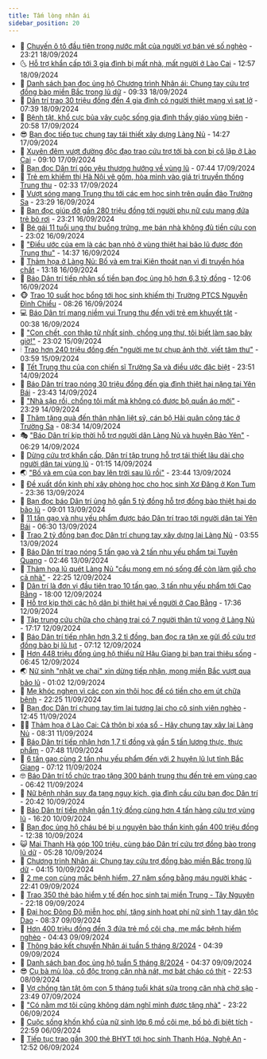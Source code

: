 ```yaml
---
title: Tấm lòng nhân ái
sidebar_position: 20
---
```


<!-- dantri-tam-long-nhan-ai:START -->
- 🌝 [Chuyến ô tô đầu tiên trong nước mắt của người vợ bán vé số nghèo](https://dantri.com.vn/tam-long-nhan-ai/chuyen-o-to-dau-tien-trong-nuoc-mat-cua-nguoi-vo-ban-ve-so-ngheo-20240911145850244.htm) - 23:21 18/09/2024
- 🌜 [Hỗ trợ khẩn cấp tới 3 gia đình bị mất nhà, mất người ở Lào Cai](https://dantri.com.vn/tam-long-nhan-ai/ho-tro-khan-cap-toi-3-gia-dinh-bi-mat-nha-mat-nguoi-o-lao-cai-20240918184250691.htm) - 12:57 18/09/2024
- 👀 [Danh sách bạn đọc ủng hộ Chương trình Nhân ái: Chung tay cứu trợ đồng bào miền Bắc trong lũ dữ](https://dantri.com.vn/tam-long-nhan-ai/danh-sach-ban-doc-ung-ho-chuong-trinh-nhan-ai-chung-tay-cuu-tro-dong-bao-mien-bac-trong-lu-du-20240918161627297.htm) - 09:33 18/09/2024
- 🚀 [Dân trí trao 30 triệu đồng đến 4 gia đình có người thiệt mạng vì sạt lở](https://dantri.com.vn/tam-long-nhan-ai/dan-tri-trao-30-trieu-dong-den-4-gia-dinh-co-nguoi-thiet-mang-vi-sat-lo-20240918121012248.htm) - 07:39 18/09/2024
- 🦅 [Bệnh tật, khổ cực bủa vây cuộc sống gia đình thầy giáo vùng biên](https://dantri.com.vn/tam-long-nhan-ai/benh-tat-kho-cuc-bua-vay-cuoc-song-gia-dinh-thay-giao-vung-bien-20240914101538198.htm) - 20:58 17/09/2024
- 😎 [Bạn đọc tiếp tục chung tay tái thiết xây dựng Làng Nủ](https://dantri.com.vn/tam-long-nhan-ai/ban-doc-tiep-tuc-chung-tay-tai-thiet-xay-dung-lang-nu-20240917201112032.htm) - 14:27 17/09/2024
- 🎡 [Xuyên đêm vượt đường độc đạo trao cứu trợ tới bà con bị cô lập ở Lào Cai](https://dantri.com.vn/tam-long-nhan-ai/xuyen-dem-vuot-duong-doc-dao-trao-cuu-tro-toi-ba-con-bi-co-lap-o-lao-cai-20240917145001177.htm) - 09:10 17/09/2024
- 🌮 [Bạn đọc Dân trí góp yêu thương hướng về vùng lũ](https://dantri.com.vn/tam-long-nhan-ai/ban-doc-dan-tri-gop-yeu-thuong-huong-ve-vung-lu-20240917144252762.htm) - 07:44 17/09/2024
- 💼 [Trẻ em khiếm thị Hà Nội vẽ gốm, hòa mình vào giá trị truyền thống Trung thu](https://dantri.com.vn/tam-long-nhan-ai/tre-em-khiem-thi-ha-noi-ve-gom-hoa-minh-vao-gia-tri-truyen-thong-trung-thu-20240917004827889.htm) - 02:33 17/09/2024
- 🎊 [Vượt sóng mang Trung thu tới các em học sinh trên quần đảo Trường Sa](https://dantri.com.vn/tam-long-nhan-ai/vuot-song-mang-trung-thu-toi-cac-em-hoc-sinh-tren-quan-dao-truong-sa-20240917060719259.htm) - 23:29 16/09/2024
- 📝 [Bạn đọc giúp đỡ gần 280 triệu đồng tới người phụ nữ cưu mang đứa trẻ bỏ rơi](https://dantri.com.vn/tam-long-nhan-ai/ban-doc-giup-do-gan-280-trieu-dong-toi-nguoi-phu-nu-cuu-mang-dua-tre-bo-roi-20240916231327689.htm) - 23:21 16/09/2024
- 🤗 [Bé gái 11 tuổi ung thư buồng trứng, mẹ bán nhà không đủ tiền cứu con](https://dantri.com.vn/tam-long-nhan-ai/be-gai-11-tuoi-ung-thu-buong-trung-me-ban-nha-khong-du-tien-cuu-con-20240910155636463.htm) - 23:02 16/09/2024
- 🌈 [&quot;Điều ước của em là các bạn nhỏ ở vùng thiệt hại bão lũ được đón Trung thu&quot;](https://dantri.com.vn/tam-long-nhan-ai/dieu-uoc-cua-em-la-cac-ban-nho-o-vung-thiet-hai-bao-lu-duoc-don-trung-thu-20240916103701346.htm) - 14:37 16/09/2024
- 🌝 [Thảm họa ở Làng Nủ: Bố và em trai Kiên thoát nạn vì đi truyền hóa chất](https://dantri.com.vn/tam-long-nhan-ai/tham-hoa-o-lang-nu-bo-va-em-trai-kien-thoat-nan-vi-di-truyen-hoa-chat-20240916200303383.htm) - 13:18 16/09/2024
- 🦒 [Báo Dân trí tiếp nhận số tiền bạn đọc ủng hộ hơn 6,3 tỷ đồng](https://dantri.com.vn/tam-long-nhan-ai/bao-dan-tri-tiep-nhan-so-tien-ban-doc-ung-ho-hon-63-ty-dong-20240916171417556.htm) - 12:06 16/09/2024
- 🐵 [Trao 10 suất học bổng tới học sinh khiếm thị Trường PTCS Nguyễn Đình Chiểu](https://dantri.com.vn/tam-long-nhan-ai/trao-10-suat-hoc-bong-toi-hoc-sinh-khiem-thi-truong-ptcs-nguyen-dinh-chieu-20240916151557964.htm) - 08:26 16/09/2024
- 💻 [Báo Dân trí mang niềm vui Trung thu đến với trẻ em khuyết tật](https://dantri.com.vn/tam-long-nhan-ai/bao-dan-tri-mang-niem-vui-trung-thu-den-voi-tre-em-khuyet-tat-20240916072715656.htm) - 00:38 16/09/2024
- 🦆 [&quot;Con chết, con thập tử nhất sinh, chồng ung thư, tôi biết làm sao bây giờ!&quot;](https://dantri.com.vn/tam-long-nhan-ai/con-chet-con-thap-tu-nhat-sinh-chong-ung-thu-toi-biet-lam-sao-bay-gio-20240914150424984.htm) - 23:02 15/09/2024
- 🕯 [Trao hơn 240 triệu đồng đến &quot;người mẹ tự chụp ảnh thờ, viết tâm thư&quot;](https://dantri.com.vn/tam-long-nhan-ai/trao-hon-240-trieu-dong-den-nguoi-me-tu-chup-anh-tho-viet-tam-thu-20240914233319293.htm) - 03:59 15/09/2024
- 🤩 [Tết Trung thu của con chiến sĩ Trường Sa và điều ước đặc biệt](https://dantri.com.vn/tam-long-nhan-ai/tet-trung-thu-cua-con-chien-si-truong-sa-va-dieu-uoc-dac-biet-20240915005857882.htm) - 23:51 14/09/2024
- 🎡 [Báo Dân trí trao nóng 30 triệu đồng đến gia đình thiệt hại nặng tại Yên Bái](https://dantri.com.vn/tam-long-nhan-ai/bao-dan-tri-trao-nong-30-trieu-dong-den-gia-dinh-thiet-hai-nang-tai-yen-bai-20240914201724513.htm) - 23:43 14/09/2024
- 🤠 [&quot;Nhà sập rồi, chồng tôi mất mà không có được bộ quần áo mới&quot;](https://dantri.com.vn/tam-long-nhan-ai/nha-sap-roi-chong-toi-mat-ma-khong-co-duoc-bo-quan-ao-moi-20240914154105356.htm) - 23:29 14/09/2024
- 🌋 [Thăm tặng quà đến thân nhân liệt sỹ, cán bộ Hải quân công tác ở Trường Sa](https://dantri.com.vn/tam-long-nhan-ai/tham-tang-qua-den-than-nhan-liet-sy-can-bo-hai-quan-cong-tac-o-truong-sa-20240914135348533.htm) - 08:34 14/09/2024
- 🎭 [&quot;Báo Dân trí kịp thời hỗ trợ người dân Làng Nủ và huyện Bảo Yên&quot;](https://dantri.com.vn/tam-long-nhan-ai/bao-dan-tri-kip-thoi-ho-tro-nguoi-dan-lang-nu-va-huyen-bao-yen-20240914130413003.htm) - 06:29 14/09/2024
- 🤠 [Dừng cứu trợ khẩn cấp, Dân trí tập trung hỗ trợ tái thiết lâu dài cho người dân tại vùng lũ](https://dantri.com.vn/tam-long-nhan-ai/dung-cuu-tro-khan-cap-dan-tri-tap-trung-ho-tro-tai-thiet-lau-dai-cho-nguoi-dan-tai-vung-lu-20240914081511564.htm) - 01:15 14/09/2024
- 🌏 [&quot;Bố và em của con bay lên trời sau lũ rồi&quot;](https://dantri.com.vn/tam-long-nhan-ai/bo-va-em-cua-con-bay-len-troi-sau-lu-roi-20240913225313035.htm) - 23:44 13/09/2024
- 🚀 [Đề xuất dồn kinh phí xây phòng học cho học sinh Xơ Đăng ở Kon Tum](https://dantri.com.vn/tam-long-nhan-ai/de-xuat-don-kinh-phi-xay-phong-hoc-cho-hoc-sinh-xo-dang-o-kon-tum-20240912054946773.htm) - 23:36 13/09/2024
- 🚀 [Bạn đọc báo Dân trí ủng hộ gần 5 tỷ đồng hỗ trợ đồng bào thiệt hại do bão lũ](https://dantri.com.vn/tam-long-nhan-ai/ban-doc-bao-dan-tri-ung-ho-gan-5-ty-dong-ho-tro-dong-bao-thiet-hai-do-bao-lu-20240913134025590.htm) - 09:01 13/09/2024
- 👹 [11 tấn gạo và nhu yếu phẩm được báo Dân trí trao tới người dân tại Yên Bái](https://dantri.com.vn/tam-long-nhan-ai/11-tan-gao-va-nhu-yeu-pham-duoc-bao-dan-tri-trao-toi-nguoi-dan-tai-yen-bai-20240913115656804.htm) - 06:30 13/09/2024
- 🫶 [Trao 2 tỷ đồng bạn đọc Dân trí chung tay xây dựng lại Làng Nủ](https://dantri.com.vn/tam-long-nhan-ai/trao-2-ty-dong-ban-doc-dan-tri-chung-tay-xay-dung-lai-lang-nu-20240913104646859.htm) - 03:55 13/09/2024
- 🐻 [Báo Dân trí trao nóng 5 tấn gạo và 2 tấn nhu yếu phẩm tại Tuyên Quang](https://dantri.com.vn/tam-long-nhan-ai/bao-dan-tri-trao-nong-5-tan-gao-va-2-tan-nhu-yeu-pham-tai-tuyen-quang-20240913084028582.htm) - 02:46 13/09/2024
- 🌋 [Thảm họa lũ quét Làng Nủ &quot;cầu mong em nó sống để còn làm giỗ cho cả nhà&quot;](https://dantri.com.vn/tam-long-nhan-ai/tham-hoa-lu-quet-lang-nu-cau-mong-em-no-song-de-con-lam-gio-cho-ca-nha-20240913044633839.htm) - 22:25 12/09/2024
- 🧰 [Dân trí là đơn vị đầu tiên trao 10 tấn gạo, 3 tấn nhu yếu phẩm tới Cao Bằng](https://dantri.com.vn/tam-long-nhan-ai/dan-tri-la-don-vi-dau-tien-trao-10-tan-gao-3-tan-nhu-yeu-pham-toi-cao-bang-20240912231552104.htm) - 18:00 12/09/2024
- 💄 [Hỗ trợ kịp thời các hộ dân bị thiệt hại về người ở Cao Bằng](https://dantri.com.vn/tam-long-nhan-ai/ho-tro-kip-thoi-cac-ho-dan-bi-thiet-hai-ve-nguoi-o-cao-bang-20240912215725405.htm) - 17:36 12/09/2024
- 🌝 [Tập trung cứu chữa cho chàng trai có 7 người thân tử vong ở Làng Nủ](https://dantri.com.vn/tam-long-nhan-ai/tap-trung-cuu-chua-cho-chang-trai-co-7-nguoi-than-tu-vong-o-lang-nu-20240912233327579.htm) - 17:17 12/09/2024
- 🔭 [Báo Dân trí tiếp nhận hơn 3,2 tỉ đồng, bạn đọc ra tận xe gửi đồ cứu trợ đồng bào bị lũ lụt](https://dantri.com.vn/tam-long-nhan-ai/bao-dan-tri-tiep-nhan-hon-32-ti-dong-ban-doc-ra-tan-xe-gui-do-cuu-tro-dong-bao-bi-lu-lut-20240912135429148.htm) - 07:12 12/09/2024
- 🦒 [Hơn 448 triệu đồng ủng hộ thiếu nữ Hậu Giang bị bạn trai thiêu sống](https://dantri.com.vn/tam-long-nhan-ai/hon-448-trieu-dong-ung-ho-thieu-nu-hau-giang-bi-ban-trai-thieu-song-20240910135752171.htm) - 06:45 12/09/2024
- 🌏 [Nữ sinh &quot;nhặt ve chai&quot; xin dừng tiếp nhận, mong miền Bắc vượt qua bão lũ](https://dantri.com.vn/tam-long-nhan-ai/nu-sinh-nhat-ve-chai-xin-dung-tiep-nhan-mong-mien-bac-vuot-qua-bao-lu-20240912074503641.htm) - 01:02 12/09/2024
- 🦣 [Mẹ khóc nghẹn vì các con xin thôi học để có tiền cho em út chữa bệnh](https://dantri.com.vn/tam-long-nhan-ai/me-khoc-nghen-vi-cac-con-xin-thoi-hoc-de-co-tien-cho-em-ut-chua-benh-20240906114019162.htm) - 22:25 11/09/2024
- 🤗 [Bạn đọc Dân trí chung tay tìm lại tương lai cho cô sinh viên nghèo](https://dantri.com.vn/tam-long-nhan-ai/ban-doc-dan-tri-chung-tay-tim-lai-tuong-lai-cho-co-sinh-vien-ngheo-20240910160404690.htm) - 12:45 11/09/2024
- 🧑‍🏫 [Thảm họa ở Lào Cai: Cả thôn bị xóa sổ - Hãy chung tay xây lại Làng Nủ](https://dantri.com.vn/tam-long-nhan-ai/tham-hoa-o-lao-cai-ca-thon-bi-xoa-so-hay-chung-tay-xay-lai-lang-nu-20240911151224757.htm) - 08:31 11/09/2024
- 🤠 [Báo Dân trí tiếp nhận hơn 1,7 tỉ đồng và gần 5 tấn lương thực, thực phẩm](https://dantri.com.vn/tam-long-nhan-ai/bao-dan-tri-tiep-nhan-hon-17-ti-dong-va-gan-5-tan-luong-thuc-thuc-pham-20240911144046436.htm) - 07:48 11/09/2024
- 🦆 [6 tấn gạo cùng 2 tấn nhu yếu phẩm đến với 2 huyện lũ lụt tỉnh Bắc Giang](https://dantri.com.vn/tam-long-nhan-ai/6-tan-gao-cung-2-tan-nhu-yeu-pham-den-voi-2-huyen-lu-lut-tinh-bac-giang-20240911134246315.htm) - 07:12 11/09/2024
- 🤓 [Báo Dân trí tổ chức trao tặng 300 bánh trung thu đến trẻ em vùng cao](https://dantri.com.vn/tam-long-nhan-ai/bao-dan-tri-to-chuc-trao-tang-300-banh-trung-thu-den-tre-em-vung-cao-20240911084329372.htm) - 06:42 11/09/2024
- 🫶 [Nữ bệnh nhân suy đa tạng nguy kịch, gia đình cầu cứu bạn đọc Dân trí](https://dantri.com.vn/tam-long-nhan-ai/nu-benh-nhan-suy-da-tang-nguy-kich-gia-dinh-cau-cuu-ban-doc-dan-tri-20240903233548635.htm) - 20:42 10/09/2024
- 🎊 [Báo Dân trí tiếp nhận gần 1 tỷ đồng cùng hơn 4 tấn hàng cứu trợ vùng lũ](https://dantri.com.vn/tam-long-nhan-ai/bao-dan-tri-tiep-nhan-gan-1-ty-dong-cung-hon-4-tan-hang-cuu-tro-vung-lu-20240910222202845.htm) - 16:20 10/09/2024
- 🦏 [Bạn đọc ủng hộ cháu bé bị u nguyên bào thần kinh gần 400 triệu đồng](https://dantri.com.vn/tam-long-nhan-ai/ban-doc-ung-ho-chau-be-bi-u-nguyen-bao-than-kinh-gan-400-trieu-dong-20240907201744596.htm) - 12:38 10/09/2024
- 😺 [Mai Thanh Hà góp 100 triệu, cùng báo Dân trí cứu trợ đồng bào trong lũ dữ](https://dantri.com.vn/giai-tri/mai-thanh-ha-gop-100-trieu-cung-bao-dan-tri-cuu-tro-dong-bao-trong-lu-du-20240910120357063.htm) - 05:28 10/09/2024
- 🥰 [Chương trình Nhân ái: Chung tay cứu trợ đồng bào miền Bắc trong lũ dữ](https://dantri.com.vn/tam-long-nhan-ai/chuong-trinh-nhan-ai-chung-tay-cuu-tro-dong-bao-mien-bac-trong-lu-du-20240910105559000.htm) - 04:15 10/09/2024
- 🚀 [2 mẹ con cùng mắc bệnh hiểm, 27 năm sống bằng máu người khác](https://dantri.com.vn/tam-long-nhan-ai/2-me-con-cung-mac-benh-hiem-27-nam-song-bang-mau-nguoi-khac-20240903124142462.htm) - 22:41 09/09/2024
- 🌁 [Trao 350 thẻ bảo hiểm y tế đến học sinh tại miền Trung - Tây Nguyên](https://dantri.com.vn/tam-long-nhan-ai/trao-350-the-bao-hiem-y-te-den-hoc-sinh-tai-mien-trung-tay-nguyen-20240909111103179.htm) - 22:18 09/09/2024
- 🚀 [Đại học Đông Đô miễn học phí, tặng sinh hoạt phí nữ sinh 1 tay dân tộc Dao](https://dantri.com.vn/tam-long-nhan-ai/dai-hoc-dong-do-mien-hoc-phi-tang-sinh-hoat-phi-nu-sinh-1-tay-dan-toc-dao-20240909151923376.htm) - 08:37 09/09/2024
- 🤗 [Hơn 400 triệu đồng đến 3 đứa trẻ mồ côi cha, mẹ mắc bệnh hiểm nghèo](https://dantri.com.vn/tam-long-nhan-ai/hon-400-trieu-dong-den-3-dua-tre-mo-coi-cha-me-mac-benh-hiem-ngheo-20240908163925833.htm) - 04:43 09/09/2024
- 💫 [Thông báo kết chuyển Nhân ái tuần 5 tháng 8/2024](https://dantri.com.vn/tam-long-nhan-ai/thong-bao-ket-chuyen-nhan-ai-tuan-5-thang-82024-20240909060604315.htm) - 04:39 09/09/2024
- 💼 [Danh sách bạn đọc ủng hộ tuần 5 tháng 8/2024](https://dantri.com.vn/tam-long-nhan-ai/danh-sach-ban-doc-ung-ho-tuan-5-thang-82024-20240909060027886.htm) - 04:37 09/09/2024
- 😎 [Cụ bà mù lòa, cô độc trong căn nhà nát, mơ bát cháo có thịt](https://dantri.com.vn/tam-long-nhan-ai/cu-ba-mu-loa-co-doc-trong-can-nha-nat-mo-bat-chao-co-thit-20240904135256606.htm) - 22:53 08/09/2024
- 🥳 [Vợ chồng tàn tật ôm con 5 tháng tuổi khát sữa trong căn nhà chờ sập](https://dantri.com.vn/tam-long-nhan-ai/vo-chong-tan-tat-om-con-5-thang-tuoi-khat-sua-trong-can-nha-cho-sap-20240830074349359.htm) - 23:49 07/09/2024
- 📝 [&quot;Có nằm mơ tôi cũng không dám nghĩ mình được tặng nhà&quot;](https://dantri.com.vn/tam-long-nhan-ai/co-nam-mo-toi-cung-khong-dam-nghi-minh-duoc-tang-nha-20240906193249210.htm) - 23:22 06/09/2024
- 🦄 [Cuộc sống khốn khổ của nữ sinh lớp 6 mồ côi mẹ, bố bỏ đi biệt tích](https://dantri.com.vn/tam-long-nhan-ai/cuoc-song-khon-kho-cua-nu-sinh-lop-6-mo-coi-me-bo-bo-di-biet-tich-20240902220051010.htm) - 22:59 06/09/2024
- 💼 [Tiếp tục trao gần 300 thẻ BHYT tới học sinh Thanh Hóa, Nghệ An](https://dantri.com.vn/tam-long-nhan-ai/tiep-tuc-trao-gan-300-the-bhyt-toi-hoc-sinh-thanh-hoa-nghe-an-20240906153300477.htm) - 12:52 06/09/2024<!-- dantri-tam-long-nhan-ai:END -->
